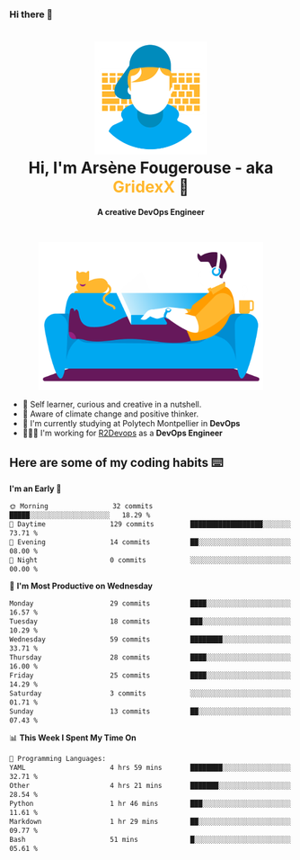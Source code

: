 ### Hi there 👋

<!--
**GridexX/gridexx** is a ✨ _special_ ✨ repository because its `README.md` (this file) appears on your GitHub profile.

Here are some ideas to get you started:

- 🔭 I’m currently working on ...
- 🌱 I’m currently learning ...
- 👯 I’m looking to collaborate on ...
- 🤔 I’m looking for help with ...
- 💬 Ask me about ...
- 📫 How to reach me: ...
- 😄 Pronouns: ...
- ⚡ Fun fact: ...
-->


<!-- Header -->
<h1 align="center">
  <img src="./images/user_profile.png" width="200">
  <br>
  Hi, I'm Arsène Fougerouse - aka <span style="color:#ffb72e">GridexX</span> 👋
</h1>


<p align="center">
  <b>A creative DevOps Engineer </b>
</p>
<br/>
<p align="center">
  <img src="./images/man_couch.png" width="400">
</p>

- 🎨 Self learner, curious and creative in a nutshell. 
- 🌱 Aware of climate change and positive thinker.
- 📕 I'm currently studying at Polytech Montpellier in **DevOps**
- 👨🏻‍💻 I'm working for [R2Devops](https://r2devops.io) as a **DevOps Engineer**


## Here are some of my coding habits ⌨️

<!-- Add a section about tech and Ops stack
  Like this one : https://github.com/Xanthus58#-tech-stack
-->
<!--START_SECTION:waka-->
**I'm an Early 🐤** 

```text
🌞 Morning                32 commits          █████░░░░░░░░░░░░░░░░░░░░   18.29 % 
🌆 Daytime                129 commits         ██████████████████░░░░░░░   73.71 % 
🌃 Evening                14 commits          ██░░░░░░░░░░░░░░░░░░░░░░░   08.00 % 
🌙 Night                  0 commits           ░░░░░░░░░░░░░░░░░░░░░░░░░   00.00 % 
```
📅 **I'm Most Productive on Wednesday** 

```text
Monday                   29 commits          ████░░░░░░░░░░░░░░░░░░░░░   16.57 % 
Tuesday                  18 commits          ███░░░░░░░░░░░░░░░░░░░░░░   10.29 % 
Wednesday                59 commits          ████████░░░░░░░░░░░░░░░░░   33.71 % 
Thursday                 28 commits          ████░░░░░░░░░░░░░░░░░░░░░   16.00 % 
Friday                   25 commits          ████░░░░░░░░░░░░░░░░░░░░░   14.29 % 
Saturday                 3 commits           ░░░░░░░░░░░░░░░░░░░░░░░░░   01.71 % 
Sunday                   13 commits          ██░░░░░░░░░░░░░░░░░░░░░░░   07.43 % 
```


📊 **This Week I Spent My Time On** 

```text
💬 Programming Languages: 
YAML                     4 hrs 59 mins       ████████░░░░░░░░░░░░░░░░░   32.71 % 
Other                    4 hrs 21 mins       ███████░░░░░░░░░░░░░░░░░░   28.54 % 
Python                   1 hr 46 mins        ███░░░░░░░░░░░░░░░░░░░░░░   11.61 % 
Markdown                 1 hr 29 mins        ██░░░░░░░░░░░░░░░░░░░░░░░   09.77 % 
Bash                     51 mins             █░░░░░░░░░░░░░░░░░░░░░░░░   05.61 % 
```


<!--END_SECTION:waka-->
